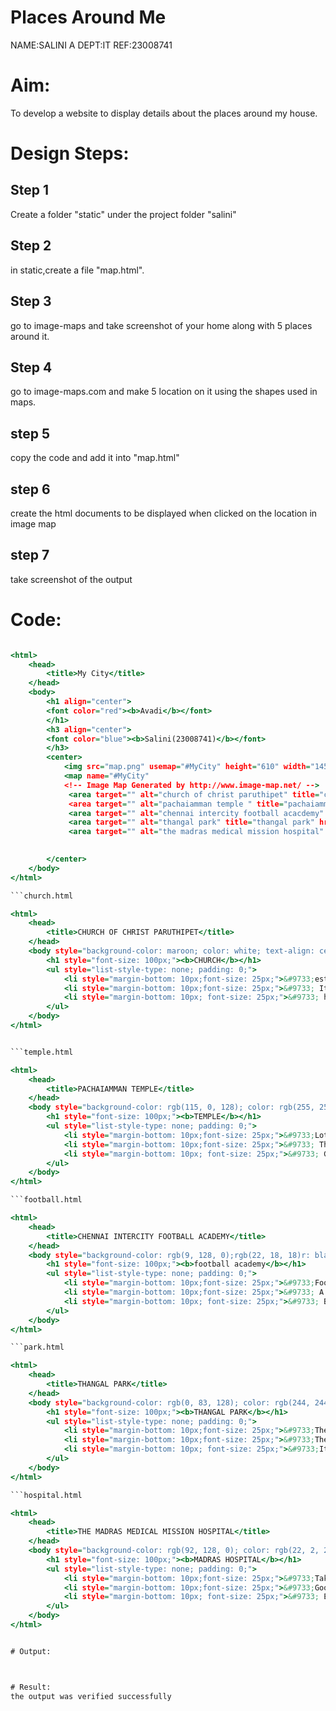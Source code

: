 # Places Around Me 
NAME:SALINI A
DEPT:IT
REF:23008741
# Aim:
To develop a website to display details about the places around my house.

# Design Steps:
## Step 1
Create a folder "static" under the project folder "salini"

## Step 2
in static,create a file "map.html".

## Step 3
go to image-maps and take screenshot of your home along with 5 places around it.

## Step 4
go to image-maps.com and make 5 location on it using the shapes used in maps.

## step 5
copy the code and add it into "map.html"

## step 6
create the html documents to be displayed when clicked on the location in image map

## step 7
take screenshot of the output

# Code:

```map.html

<html>
    <head>
        <title>My City</title>
    </head>
    <body>
        <h1 align="center">
        <font color="red"><b>Avadi</b></font> 
        </h1>
        <h3 align="center">   
        <font color="blue"><b>Salini(23008741)</b></font> 
        </h3>
        <center>
            <img src="map.png" usemap="#MyCity" height="610" width="1450">
            <map name="#MyCity"
            <!-- Image Map Generated by http://www.image-map.net/ -->
             <area target="" alt="church of christ paruthipet" title="church of christ paruthipet" href="church.html" coords="1145,834,938,751" shape="rect"
             <area target="" alt="pachaiamman temple " title="pachaiamman temple " href="temple.html" coords="1063,360,1297,453" shape="rect">
             <area target="" alt="chennai intercity football acacdemy" title="chennai intercity football acacdemy" href="football.html" coords="1456,245,1219,170" shape="rect">
             <area target="" alt="thangal park" title="thangal park" href="park.html" coords="1341,438,1516,514" shape="rect">
             <area target="" alt="the madras medical mission hospital" title="the madras medical mission hospital" href="hospital.html" coords="1483,694,1734,809" shape="rect">

            
        </center>   
    </body>
</html>

```church.html

<html>
    <head>
        <title>CHURCH OF CHRIST PARUTHIPET</title>
    </head>
    <body style="background-color: maroon; color: white; text-align: center;">
        <h1 style="font-size: 100px;"><b>CHURCH</b></h1>
        <ul style="list-style-type: none; padding: 0;">
            <li style="margin-bottom: 10px;font-size: 25px;">&#9733;established in year 2000,CHURCH OF CHRIST PARUTHIPET .</li>
            <li style="margin-bottom: 10px;font-size: 25px;">&#9733; It is peacefull place .</li>
            <li style="margin-bottom: 10px; font-size: 25px;">&#9733; holi devine energy.</li>
        </ul>
    </body>
</html>


```temple.html

<html>
    <head>
        <title>PACHAIAMMAN TEMPLE</title>
    </head>
    <body style="background-color: rgb(115, 0, 128); color: rgb(255, 255, 255); text-align: center;">
        <h1 style="font-size: 100px;"><b>TEMPLE</b></h1>
        <ul style="list-style-type: none; padding: 0;">
            <li style="margin-bottom: 10px;font-size: 25px;">&#9733;Lots of people have faith there & spent their weekend time in that temple .</li>
            <li style="margin-bottom: 10px;font-size: 25px;">&#9733; Thus temple us very famous in Thirumullaivoyal .</li>
            <li style="margin-bottom: 10px; font-size: 25px;">&#9733; Good place to visit with family.</li>
        </ul>
    </body>
</html>

```football.html

<html>
    <head>
        <title>CHENNAI INTERCITY FOOTBALL ACADEMY</title>
    </head>
    <body style="background-color: rgb(9, 128, 0);rgb(22, 18, 18)r: black; text-align: center;">
        <h1 style="font-size: 100px;"><b>football academy</b></h1>
        <ul style="list-style-type: none; padding: 0;">
            <li style="margin-bottom: 10px;font-size: 25px;">&#9733;Football teaching technique is good .</li>
            <li style="margin-bottom: 10px;font-size: 25px;">&#9733; A good football academy .</li>
            <li style="margin-bottom: 10px; font-size: 25px;">&#9733; Best place to learn professional football skills for the grassroot level .</li>
        </ul>
    </body>
</html>

```park.html

<html>
    <head>
        <title>THANGAL PARK</title>
    </head>
    <body style="background-color: rgb(0, 83, 128); color: rgb(244, 244, 244); text-align: center;">
        <h1 style="font-size: 100px;"><b>THANGAL PARK</b></h1>
        <ul style="list-style-type: none; padding: 0;">
            <li style="margin-bottom: 10px;font-size: 25px;">&#9733;The park was sprawling and offered a wide variety of activities for visitors of all age .</li>
            <li style="margin-bottom: 10px;font-size: 25px;">&#9733;The park was also had picnic areas,equipped with grills and tables .</li>
            <li style="margin-bottom: 10px; font-size: 25px;">&#9733;It good time pass place to visit .</li>
        </ul>
    </body>
</html>

```hospital.html

<html>
    <head>
        <title>THE MADRAS MEDICAL MISSION HOSPITAL</title>
    </head>
    <body style="background-color: rgb(92, 128, 0); color: rgb(22, 2, 2); text-align: center;">
        <h1 style="font-size: 100px;"><b>MADRAS HOSPITAL</b></h1>
        <ul style="list-style-type: none; padding: 0;">
            <li style="margin-bottom: 10px;font-size: 25px;">&#9733;Taking care in the hospital is so good.</li>
            <li style="margin-bottom: 10px;font-size: 25px;">&#9733;Good hospital with well behaved staff and doctors .</li>
            <li style="margin-bottom: 10px; font-size: 25px;">&#9733; Excellent service from whole team of the hospital.</li>
        </ul>
    </body>
</html>


# Output:



# Result:
the output was verified successfully


